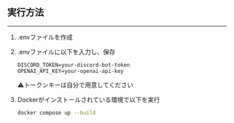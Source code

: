 ## 実行方法
---
1. .envファイルを作成


2. .envファイルに以下を入力し、保存
    ```
    DISCORD_TOKEN=your-discord-bot-token
    OPENAI_API_KEY=your-openai-api-key
    ```
    ⚠️トークンキーは自分で用意してください


3. Dockerがインストールされている環境で以下を実行
    ```bash
    docker compose up --build
    ```
